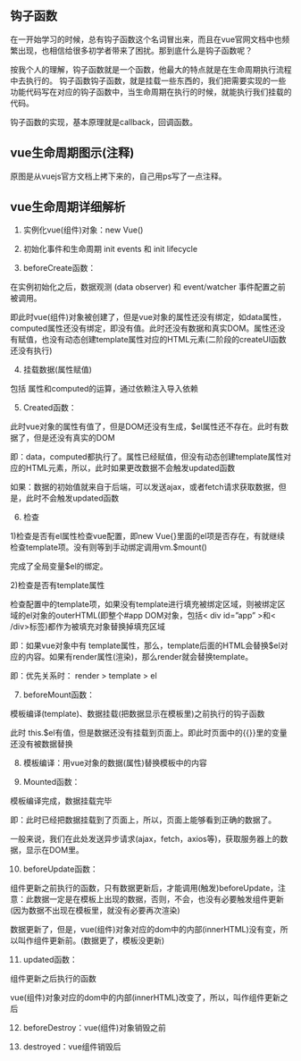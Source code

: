 ## 钩子函数

在一开始学习的时候，总有钩子函数这个名词冒出来，而且在vue官网文档中也频繁出现，也相信给很多初学者带来了困扰。那到底什么是钩子函数呢？

按我个人的理解，钩子函数就是一个函数，他最大的特点就是在生命周期执行流程中去执行的。 钩子函数钩子函数，就是挂载一些东西的，我们把需要实现的一些功能代码写在对应的钩子函数中，当生命周期在执行的时候，就能执行我们挂载的代码。

钩子函数的实现，基本原理就是callback，回调函数。




## vue生命周期图示(注释)

原图是从vuejs官方文档上拷下来的，自己用ps写了一点注释。





## vue生命周期详细解析

1. 实例化vue(组件)对象：new Vue()

2. 初始化事件和生命周期 init events 和 init lifecycle

3. beforeCreate函数：

在实例初始化之后，数据观测 (data observer) 和 event/watcher 事件配置之前被调用。

即此时vue(组件)对象被创建了，但是vue对象的属性还没有绑定，如data属性，computed属性还没有绑定，即没有值。此时还没有数据和真实DOM。属性还没有赋值，也没有动态创建template属性对应的HTML元素(二阶段的createUI函数还没有执行)

4. 挂载数据(属性赋值)

包括 属性和computed的运算，通过依赖注入导入依赖

5. Created函数：

此时vue对象的属性有值了，但是DOM还没有生成，$el属性还不存在。此时有数据了，但是还没有真实的DOM

即：data，computed都执行了。属性已经赋值，但没有动态创建template属性对应的HTML元素，所以，此时如果更改数据不会触发updated函数

如果：数据的初始值就来自于后端，可以发送ajax，或者fetch请求获取数据，但是，此时不会触发updated函数

6. 检查

1)检查是否有el属性检查vue配置，即new Vue{}里面的el项是否存在，有就继续检查template项。没有则等到手动绑定调用vm.$mount()

完成了全局变量$el的绑定。

2)检查是否有template属性

检查配置中的template项，如果没有template进行填充被绑定区域，则被绑定区域的el对象的outerHTML(即整个#app DOM对象，包括< div id=”app” >和< /div>标签)都作为被填充对象替换掉填充区域

即：如果vue对象中有 template属性，那么，template后面的HTML会替换$el对应的内容。如果有render属性(渲染)，那么render就会替换template。

即：优先关系时： render > template > el

7. beforeMount函数：

模板编译(template)、数据挂载(把数据显示在模板里)之前执行的钩子函数

此时 this.$el有值，但是数据还没有挂载到页面上。即此时页面中的{{}}里的变量还没有被数据替换

8. 模板编译：用vue对象的数据(属性)替换模板中的内容

9. Mounted函数：

模板编译完成，数据挂载完毕

即：此时已经把数据挂载到了页面上，所以，页面上能够看到正确的数据了。

一般来说，我们在此处发送异步请求(ajax，fetch，axios等)，获取服务器上的数据，显示在DOM里。

10. beforeUpdate函数：

组件更新之前执行的函数，只有数据更新后，才能调用(触发)beforeUpdate，注意：此数据一定是在模板上出现的数据，否则，不会，也没有必要触发组件更新(因为数据不出现在模板里，就没有必要再次渲染)

数据更新了，但是，vue(组件)对象对应的dom中的内部(innerHTML)没有变，所以叫作组件更新前。(数据更了，模板没更新)

11. updated函数：

组件更新之后执行的函数

vue(组件)对象对应的dom中的内部(innerHTML)改变了，所以，叫作组件更新之后

12. beforeDestroy：vue(组件)对象销毁之前

13. destroyed：vue组件销毁后
